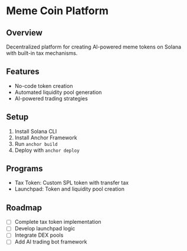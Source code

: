 # Meme Coin Platform

## Overview
Decentralized platform for creating AI-powered meme tokens on Solana with built-in tax mechanisms.

## Features
- No-code token creation
- Automated liquidity pool generation
- AI-powered trading strategies

## Setup
1. Install Solana CLI
2. Install Anchor Framework
3. Run `anchor build`
4. Deploy with `anchor deploy`

## Programs
- Tax Token: Custom SPL token with transfer tax
- Launchpad: Token and liquidity pool creation

## Roadmap
- [ ] Complete tax token implementation
- [ ] Develop launchpad logic
- [ ] Integrate DEX pools
- [ ] Add AI trading bot framework
